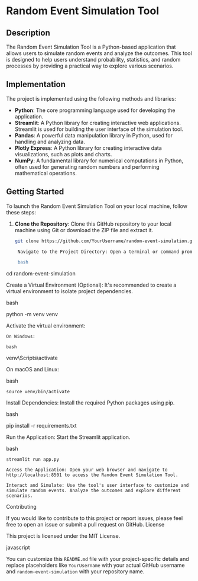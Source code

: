 # Random Event Simulation Tool

## Description

The Random Event Simulation Tool is a Python-based application that allows users to simulate random events and analyze the outcomes. This tool is designed to help users understand probability, statistics, and random processes by providing a practical way to explore various scenarios.

## Implementation

The project is implemented using the following methods and libraries:

- **Python**: The core programming language used for developing the application.
- **Streamlit**: A Python library for creating interactive web applications. Streamlit is used for building the user interface of the simulation tool.
- **Pandas**: A powerful data manipulation library in Python, used for handling and analyzing data.
- **Plotly Express**: A Python library for creating interactive data visualizations, such as plots and charts.
- **NumPy**: A fundamental library for numerical computations in Python, often used for generating random numbers and performing mathematical operations.

## Getting Started

To launch the Random Event Simulation Tool on your local machine, follow these steps:

1. **Clone the Repository**: Clone this GitHub repository to your local machine using Git or download the ZIP file and extract it.

   ```bash
   git clone https://github.com/YourUsername/random-event-simulation.git

    Navigate to the Project Directory: Open a terminal or command prompt and navigate to the project's directory.

    bash

cd random-event-simulation

Create a Virtual Environment (Optional): It's recommended to create a virtual environment to isolate project dependencies.

bash

python -m venv venv

Activate the virtual environment:

    On Windows:

    bash

venv\Scripts\activate

On macOS and Linux:

bash

    source venv/bin/activate

Install Dependencies: Install the required Python packages using pip.

bash

pip install -r requirements.txt

Run the Application: Start the Streamlit application.

bash

    streamlit run app.py

    Access the Application: Open your web browser and navigate to http://localhost:8501 to access the Random Event Simulation Tool.

    Interact and Simulate: Use the tool's user interface to customize and simulate random events. Analyze the outcomes and explore different scenarios.

Contributing

If you would like to contribute to this project or report issues, please feel free to open an issue or submit a pull request on GitHub.
License

This project is licensed under the MIT License.

javascript


You can customize this `README.md` file with your project-specific details and replace placeholders like `YourUsername` with your actual GitHub username and `random-event-simulation` with your repository name.
